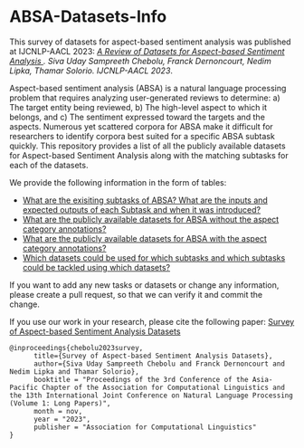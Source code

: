 # ABSA-Datasets-Info

This survey of datasets for aspect-based sentiment analysis was published at IJCNLP-AACL 2023: *[A Review of Datasets for Aspect-based Sentiment Analysis
](https://arxiv.org/pdf/2204.05232.pdf). Siva Uday Sampreeth Chebolu, Franck Dernoncourt, Nedim Lipka, Thamar Solorio. IJCNLP-AACL 2023*.

Aspect-based sentiment analysis (ABSA) is a natural language processing problem that requires analyzing user-generated reviews to determine: a) The target entity being reviewed, b) The high-level aspect to which it belongs, and c) The sentiment expressed toward the targets and the aspects. 
Numerous yet scattered corpora for ABSA make it difficult for researchers to identify corpora best suited for a specific ABSA subtask quickly. This repository provides a list of all the publicly available datasets for Aspect-based Sentiment Analysis along with the matching subtasks for each of the datasets. 

We provide the following information in the form of tables:
- [What are the exisiting subtasks of ABSA? What are the inputs and expected outputs of each Subtask and when it was introduced?](Tables/Subtasks-Info.md)
- [What are the publicly available datasets for ABSA without the aspect category annotations?](Tables/Datasets-without-Aspect-Categories.md)
- [What are the publicly available datasets for ABSA with the aspect category annotations?](Tables/Datasets-with-Aspect-Categories.md)
- [Which datasets could be used for which subtasks and which subtasks could be tackled using which datasets?](Tables/Datasets-Subtasks.md)

If you want to add any new tasks or datasets or change any information, please create a pull request, so that we can verify it and commit the change.

If you use our work in your research, please cite the following paper: 
[Survey of Aspect-based Sentiment Analysis Datasets](https://arxiv.org/abs/2204.05232)
```
@inproceedings{chebolu2023survey,
      title={Survey of Aspect-based Sentiment Analysis Datasets}, 
      author={Siva Uday Sampreeth Chebolu and Franck Dernoncourt and Nedim Lipka and Thamar Solorio},
      booktitle = "Proceedings of the 3rd Conference of the Asia-Pacific Chapter of the Association for Computational Linguistics and the 13th International Joint Conference on Natural Language Processing (Volume 1: Long Papers)",
      month = nov,
      year = "2023",
      publisher = "Association for Computational Linguistics"
}
```
